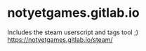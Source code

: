 # notyetgames.gitlab.io

Includes the steam userscript and tags tool ;)
https://notyetgames.gitlab.io/steam/
